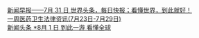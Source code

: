   
[新闻早报——7月 31 日  世界头条，每日快报；看懂世界，到此就好！](http://www.dianyue.me/archives/915/7sycdl2wsgi4t7ud/)  
[一周医药卫生法律资讯(7月23日-7月29日)](http://www.dianyue.me/archives/018/ocfe12s73c3hqktp/)  
[新闻头条 *8月 1 日  到此一游  看懂全球](http://www.dianyue.me/archives/863/eb2i63o3zk7bewzt/)